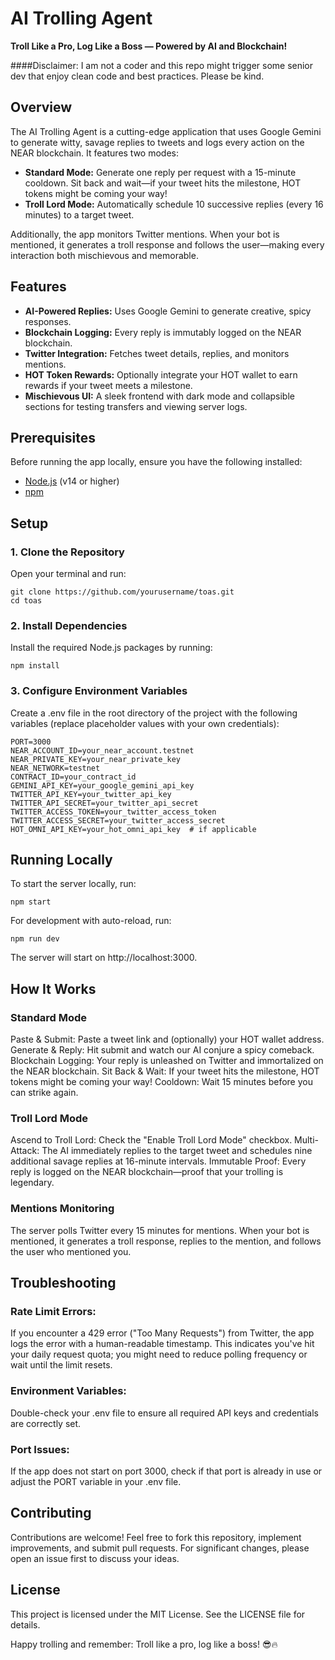 # AI Trolling Agent

**Troll Like a Pro, Log Like a Boss — Powered by AI and Blockchain!**

####Disclaimer: I am not a coder and this repo might trigger some senior dev that enjoy clean code and best practices. Please be kind.

## Overview

The AI Trolling Agent is a cutting-edge application that uses Google Gemini to generate witty, savage replies to tweets and logs every action on the NEAR blockchain. It features two modes:

- **Standard Mode:** Generate one reply per request with a 15-minute cooldown. Sit back and wait—if your tweet hits the milestone, HOT tokens might be coming your way!
- **Troll Lord Mode:** Automatically schedule 10 successive replies (every 16 minutes) to a target tweet.

Additionally, the app monitors Twitter mentions. When your bot is mentioned, it generates a troll response and follows the user—making every interaction both mischievous and memorable.

## Features

- **AI-Powered Replies:** Uses Google Gemini to generate creative, spicy responses.
- **Blockchain Logging:** Every reply is immutably logged on the NEAR blockchain.
- **Twitter Integration:** Fetches tweet details, replies, and monitors mentions.
- **HOT Token Rewards:** Optionally integrate your HOT wallet to earn rewards if your tweet meets a milestone.
- **Mischievous UI:** A sleek frontend with dark mode and collapsible sections for testing transfers and viewing server logs.

## Prerequisites

Before running the app locally, ensure you have the following installed:

- [Node.js](https://nodejs.org/en/) (v14 or higher)
- [npm](https://www.npmjs.com/)

## Setup

### 1. Clone the Repository

Open your terminal and run:
```
git clone https://github.com/yourusername/toas.git
cd toas
```
### 2. Install Dependencies

Install the required Node.js packages by running:
```
npm install
```
### 3. Configure Environment Variables

Create a .env file in the root directory of the project with the following variables (replace placeholder values with your own credentials):
```
PORT=3000
NEAR_ACCOUNT_ID=your_near_account.testnet
NEAR_PRIVATE_KEY=your_near_private_key
NEAR_NETWORK=testnet
CONTRACT_ID=your_contract_id
GEMINI_API_KEY=your_google_gemini_api_key
TWITTER_API_KEY=your_twitter_api_key
TWITTER_API_SECRET=your_twitter_api_secret
TWITTER_ACCESS_TOKEN=your_twitter_access_token
TWITTER_ACCESS_SECRET=your_twitter_access_secret
HOT_OMNI_API_KEY=your_hot_omni_api_key  # if applicable
```
## Running Locally

To start the server locally, run:
```
npm start
```
For development with auto-reload, run:
```
npm run dev
```
The server will start on http://localhost:3000.

## How It Works

### Standard Mode
Paste & Submit:
Paste a tweet link and (optionally) your HOT wallet address.
Generate & Reply:
Hit submit and watch our AI conjure a spicy comeback.
Blockchain Logging:
Your reply is unleashed on Twitter and immortalized on the NEAR blockchain.
Sit Back & Wait:
If your tweet hits the milestone, HOT tokens might be coming your way!
Cooldown:
Wait 15 minutes before you can strike again.

### Troll Lord Mode
Ascend to Troll Lord:
Check the "Enable Troll Lord Mode" checkbox.
Multi-Attack:
The AI immediately replies to the target tweet and schedules nine additional savage replies at 16-minute intervals.
Immutable Proof:
Every reply is logged on the NEAR blockchain—proof that your trolling is legendary.

### Mentions Monitoring
The server polls Twitter every 15 minutes for mentions.
When your bot is mentioned, it generates a troll response, replies to the mention, and follows the user who mentioned you.

## Troubleshooting
### Rate Limit Errors:
If you encounter a 429 error ("Too Many Requests") from Twitter, the app logs the error with a human-readable timestamp. This indicates you've hit your daily request quota; you might need to reduce polling frequency or wait until the limit resets.

### Environment Variables:
Double-check your .env file to ensure all required API keys and credentials are correctly set.

### Port Issues:
If the app does not start on port 3000, check if that port is already in use or adjust the PORT variable in your .env file.

## Contributing
Contributions are welcome! Feel free to fork this repository, implement improvements, and submit pull requests. For significant changes, please open an issue first to discuss your ideas.

## License
This project is licensed under the MIT License. See the LICENSE file for details.



Happy trolling and remember: Troll like a pro, log like a boss! 😎🔥


